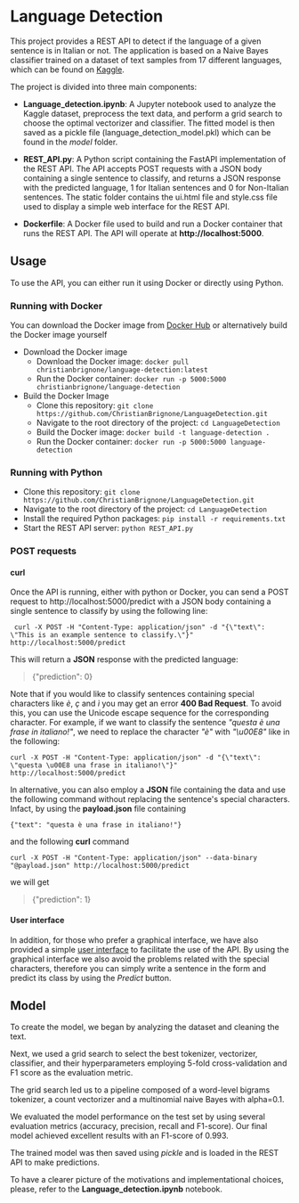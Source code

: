# Language Detection 

This project provides a REST API to detect if the language of a given sentence is in Italian or not. The application is based on a Naive Bayes classifier trained on a dataset of text samples from 17 different languages, which can be found on [Kaggle](https://www.kaggle.com/datasets/basilb2s/language-detection).

The project is divided into three main components:

- **Language_detection.ipynb**: A Jupyter notebook used to analyze the Kaggle dataset, preprocess the text data, and perform a grid search to choose the optimal vectorizer and classifier. The fitted model is then saved as a pickle file (language_detection_model.pkl) which can be found in the *model* folder.

- **REST_API.py**: A Python script containing the FastAPI implementation of the REST API. The API accepts POST requests with a JSON body containing a single sentence to classify, and returns a JSON response with the predicted language, 1 for Italian sentences and 0 for Non-Italian sentences. The static folder contains the ui.html file and style.css file used to display a simple web interface for the REST API.

- **Dockerfile**: A Docker file used to build and run a Docker container that runs the REST API. The API will operate at **http://localhost:5000**.

## Usage
To use the API, you can either run it using Docker or directly using Python.

### Running with Docker
You can download the Docker image from [Docker Hub](https://hub.docker.com/repository/docker/christianbrignone/language-detection/general) or alternatively build the Docker image yourself
- Download the Docker image
  - Download the Docker image: `docker pull christianbrignone/language-detection:latest` 
  - Run the Docker container: `docker run -p 5000:5000 christianbrignone/language-detection`
- Build the Docker Image
  - Clone this repository: `git clone https://github.com/ChristianBrignone/LanguageDetection.git`
  - Navigate to the root directory of the project: `cd LanguageDetection`
  - Build the Docker image: `docker build -t language-detection . `
  - Run the Docker container: `docker run -p 5000:5000 language-detection`

### Running with Python
- Clone this repository: `git clone https://github.com/ChristianBrignone/LanguageDetection.git`
- Navigate to the root directory of the project: `cd LanguageDetection`
- Install the required Python packages: `pip install -r requirements.txt`
- Start the REST API server: `python REST_API.py`


### POST requests
#### curl
Once the API is running, either with python or Docker, you can send a POST request to http://localhost:5000/predict with a JSON body containing a single sentence to classify by using the following line:

```
 curl -X POST -H "Content-Type: application/json" -d "{\"text\": \"This is an example sentence to classify.\"}"  http://localhost:5000/predict
```

This will return a **JSON** response with the predicted language:

> {"prediction": 0}

Note that if you would like to classify sentences containing special characters like *è*, *ç* and *ì* you may get an error **400 Bad Request**.
To avoid this, you can use the Unicode escape sequence for the corresponding character. 
For example, if we want to classify the sentence *"questa è una frase in italiano!"*, we need to replace the character *"è"* with  *"\u00E8"* like in the following:

```
curl -X POST -H "Content-Type: application/json" -d "{\"text\": \"questa \u00E8 una frase in italiano!\"}" http://localhost:5000/predict
```

In alternative, you can also employ a **JSON** file containing the data and use the following command without replacing the sentence's special characters.
Infact, by using the **payload.json** file containing
```
{"text": "questa è una frase in italiano!"} 
```
and the following **curl** command
```
curl -X POST -H "Content-Type: application/json" --data-binary "@payload.json" http://localhost:5000/predict
```
we will get
> {"prediction": 1}

#### User interface

In addition, for those who prefer a graphical interface, we have also provided a simple [user interface](http://localhost:5000) to facilitate the use of the API. 
By using the graphical interface we also avoid the problems related with the special characters, therefore you can simply write a sentence in the form and predict its class by using the *Predict* button.

## Model

To create the model, we began by analyzing the dataset and cleaning the text. 

Next, we used a grid search to select the best tokenizer, vectorizer, classifier, and their hyperparameters employing 5-fold cross-validation and F1 score as the evaluation metric. 

The grid search led us to a pipeline composed of a word-level bigrams tokenizer, a count vectorizer and a multinomial naive Bayes with alpha=0.1.

We evaluated the model performance on the test set by using several evaluation metrics (accuracy, precision, recall and F1-score). Our final model achieved excellent results with an F1-score of 0.993. 

The trained model was then saved using *pickle* and is loaded in the REST API to make predictions.

To have a clearer picture of the motivations and implementational choices, please, refer to the **Language_detection.ipynb** notebook.
